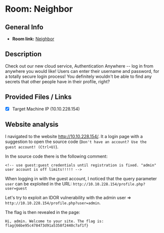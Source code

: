 # Room: Neighbor

## General Info
- **Room link:** [Neighbor](https://tryhackme.com/room/neighbour)

## Description

Check out our new cloud service, Authentication Anywhere -- log in from anywhere you would like! Users can enter their username and password, for a totally secure login process! You definitely wouldn't be able to find any secrets that other people have in their profile, right?

## Provided Files / Links
- [x] Target Machine IP (10.10.228.154)

## Website analysis

I navigated to the website http://10.10.228.154/. It a login page with a suggestion to open the source code (`Don't have an account? Use the guest account! (Ctrl+U)`).

In the source code there is the following comment:

`<!-- use guest:guest credentials until registration is fixed. "admin" user account is off limits!!!!! -->`

When logging in with the guest account, I noticed that the query parameter `user` can be exploited in the URL:
`http://10.10.228.154/profile.php?user=guest`

Let's try to exploit an IDOR vulnerability with the admin user => `http://10.10.228.154/profile.php?user=admin`.

The flag is then revealed in the page:

`Hi, admin. Welcome to your site. The flag is: flag{66be95c478473d91a5358f2440c7af1f}`